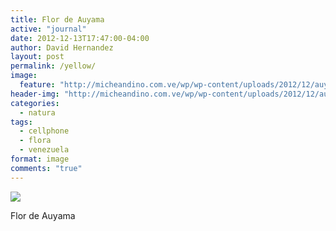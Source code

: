 ```yaml
---
title: Flor de Auyama
active: "journal"
date: 2012-12-13T17:47:00-04:00
author: David Hernandez
layout: post
permalink: /yellow/
image: 
  feature: "http://micheandino.com.ve/wp/wp-content/uploads/2012/12/auyama.jpg"
header-img: "http://micheandino.com.ve/wp/wp-content/uploads/2012/12/auyama.jpg"
categories:
  - natura
tags:
  - cellphone
  - flora
  - venezuela
format: image
comments: "true"
---
```

<a href="http://micheandino.com.ve/wp/wp-content/uploads/2012/12/auyama.jpg" class="popup"  title="Flor de Auyama" data-caption="© 2012 by David Hernández"><img src="http://micheandino.com.ve/wp/wp-content/uploads/2012/12/auyama.jpg"></a>

Flor de Auyama

